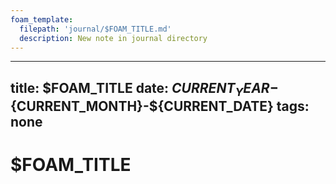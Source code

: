 ```yaml
---
foam_template:
  filepath: 'journal/$FOAM_TITLE.md'
  description: New note in journal directory
---
```

---
title: $FOAM_TITLE
date: ${CURRENT_YEAR}-${CURRENT_MONTH}-${CURRENT_DATE}
tags: none
---

# $FOAM_TITLE

